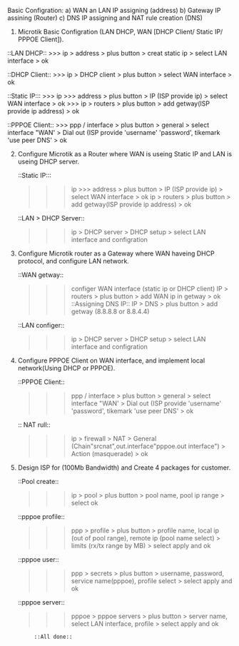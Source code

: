 Basic Configration:
a) WAN an LAN IP assigning (address)
b) Gateway IP assining (Router)
c) DNS IP assigning and NAT rule creation (DNS)

1. Microtik Basic Configration (LAN DHCP, WAN [DHCP Client/ Static IP/ PPPOE Client]).

::LAN DHCP::
	>>> ip > address > plus button > creat static ip > select LAN interface > ok

::DHCP Client::
	>>> ip > DHCP client > plus button > select WAN interface > ok
	
::Static IP:::
	>>> ip >>> address > plus button > IP (ISP provide ip)  > select WAN interface > ok
	>>> ip > routers > plus button > add getway(ISP provide ip address) > ok
	
	
::PPPOE Client::
	>>> ppp / interface > plus button > general > select interface "WAN' > Dial out (ISP provide 'username' 'password', tikemark 'use peer DNS' > ok
	
2. Configure Microtik as a Router where WAN is useing Static IP and LAN is useing DHCP server.

	::Static IP:::
	>>> ip >>> address > plus button > IP (ISP provide ip)  > select WAN interface > ok
	>>> ip > routers > plus button > add getway(ISP provide ip address) > ok
	
	::LAN > DHCP Server::
	>>> ip > DHCP server > DHCP setup > select LAN interface and configration
	
3. Configure Microtik router as a Gateway where WAN haveing DHCP protocol, and configure LAN network.

	::WAN getway::
	>>> configer WAN interface (static ip or DHCP client)
	>>> IP > routers > plus button > add WAN ip in getway > ok
	::Assigning DNS IP::
	>>> IP > DNS > plus button > add getway (8.8.8.8 or 8.8.4.4)
	
	
	::LAN configer::
	>>> ip > DHCP server > DHCP setup > select LAN interface and configration

4. Configure PPPOE Client on WAN interface, and implement local network(Using DHCP or PPPOE).

	::PPPOE Client::
	>>> ppp / interface > plus button > general > select interface "WAN' > Dial out (ISP provide 'username' 'password', tikemark 'use peer DNS' > ok
	
	:: NAT rull::
	>>> ip > firewall > NAT > General (Chain"srcnat",out.interface"pppoe.out interface") > Action (masquerade) > ok
	

5. Design ISP for (100Mb Bandwidth) and Create 4 packages for customer.

	::Pool create::
	>>>ip > pool > plus button > pool name, pool ip range > select ok
	
	::pppoe profile::
	>>> ppp > profile > plus button > profile name, local ip (out of pool range), remote ip (pool name select) > limits (rx/tx range by MB) > select apply and ok
	
	::pppoe user::
	>>> ppp > secrets > plus button > username, password, service name(pppoe), profile select > select apply and ok
	
	::pppoe server::
	>>>pppoe > pppoe servers > plus button > server name, select LAN interface, profile > select apply and ok
	
	
			::All done::
	


